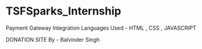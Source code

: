 # TSFSparks_Internship
Payment Gateway Integration
Languages Used - HTML , CSS , JAVASCRIPT

DONATION SITE
By - Balvinder Singh
